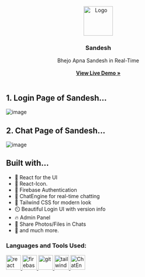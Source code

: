 <br/>
<p align="center">
  <a href="https://github.com/ShaanCoding/ReadME-Generator">
    <img src="https://cdn-icons-png.flaticon.com/512/134/134932.png" alt="Logo" width="80" height="80">
  </a>

  <h3 align="center">Sandesh</h3>

  <p align="center">
    Bhejo Apna Sandesh in Real-Time
    <br/>
    <br/>
    <a href="https://sandeshh.netlify.app/"><strong>View Live Demo »</strong></a>
    <br/>
    <br/>
  </p>
</p>

## 1. Login Page of Sandesh...
![image](https://user-images.githubusercontent.com/77672753/229809913-ca50cf8d-61c7-4a1a-b221-d1cd59aa0bad.png)

## 2. Chat Page of Sandesh...
![image](https://user-images.githubusercontent.com/77672753/229810444-50e464f2-21a4-4d2a-919f-3b89b9b64f5b.png)



## Built with...

- 🚀️ React for the UI
- 🏅️ React-Icon.
- 💪️ Firebase Authentication
- 💬 ChatEngine for real-time chatting
- 💎️ Tailwind CSS for modern look
- ⏲️ Beautiful Login UI with version info
- 🔥 Admin Panel
- 📸 Share Photos/Files in Chats
- 🎉️ and much more.

<h3 align="left">Languages and Tools Used:</h3>
<p align="left"> <a href="https://reactjs.org/" target="_blank" rel="noreferrer"> <img src="https://upload.wikimedia.org/wikipedia/commons/thumb/a/a7/React-icon.svg/2300px-React-icon.svg.png" alt="react" width="40" height="40"/> </a> <a href="https://firebase.google.com/" target="_blank" rel="noreferrer"> <img src="https://www.vectorlogo.zone/logos/firebase/firebase-icon.svg" alt="firebase" width="40" height="40"/> </a> <a href="https://git-scm.com/" target="_blank" rel="noreferrer"> <img src="https://www.vectorlogo.zone/logos/git-scm/git-scm-icon.svg" alt="git" width="40" height="40"/> </a> <a href="https://tailwindcss.com/" target="_blank" rel="noreferrer"> <img src="https://www.vectorlogo.zone/logos/tailwindcss/tailwindcss-icon.svg" alt="tailwind" width="40" height="40"/> </a> <a href="https://chat-engine-assets.s3.amazonaws.com/temp-logo-min.png" target="_blank" rel="noreferrer"> <img src="https://chat-engine-assets.s3.amazonaws.com/temp-logo-min.png" alt="ChatEngine" width="40" height="40"/> </a></p>

